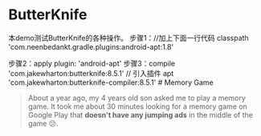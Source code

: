 # ButterKnife
本demo测试ButterKnife的各种操作。
 步骤1：//加上下面一行代码
        classpath 'com.neenbedankt.gradle.plugins:android-apt:1.8'

步骤2：apply plugin: 'android-apt'
步骤3：compile 'com.jakewharton:butterknife:8.5.1'
    // 引入插件
    apt 'com.jakewharton:butterknife-compiler:8.5.1'
    # Memory Game

> About a year ago, my 4 years old son asked me to play a memory game. It took me about 30 minutes looking for a memory game on Google Play that **doesn't have any jumping ads** in the middle of the game :confused:. 

